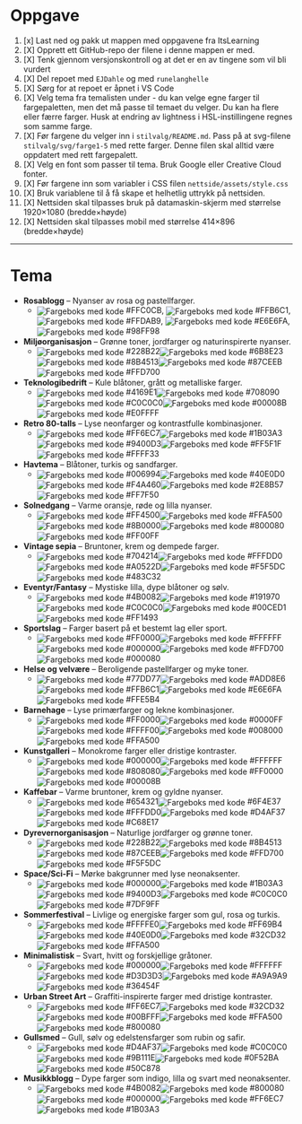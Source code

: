 # Oppgave

1. [x] Last ned og pakk ut mappen med oppgavene fra ItsLearning
2. [X] Opprett ett GitHub-repo der filene i denne mappen er med.
3. [X] Tenk gjennom versjonskontroll og at det er en av tingene som vil bli vurdert
4. [X] Del repoet med `EJDahle` og med `runelanghelle`
5. [X] Sørg for at repoet er åpnet i VS Code
6. [X] Velg tema fra temalisten under - du kan velge egne farger til fargepaletten, men det må passe til temaet du velger. Du kan ha flere eller færre farger. Husk at endring av lightness i HSL-instillingene regnes som samme farge.
7. [X] Før fargene du velger inn i `stilvalg/README.md`. Pass på at svg-filene `stilvalg/svg/farge1-5` med rette farger. Denne filen skal alltid være oppdatert med rett fargepalett.
8. [X] Velg en font som passer til tema. Bruk Google eller Creative Cloud fonter.
9. [X] Før fargene inn som variabler i CSS filen `nettside/assets/style.css`
10. [X] Bruk variablene til å få skape et helhetlig uttrykk på nettsiden.  
11. [X] Nettsiden skal tilpasses bruk på datamaskin-skjerm med størrelse 1920&#xd7;1080 (bredde&#xd7;høyde)
12. [X] Nettsiden skal tilpasses mobil med størrelse 414&#xd7;896 (bredde&#xd7;høyde)

---

# Tema

- <b>Rosablogg</b> – Nyanser av rosa og pastellfarger.
  - <img src="stilvalg/svg/FFC0CB.svg" alt="Fargeboks med kode" style="vertical-align: middle;"> #FFC0CB, <img src="stilvalg/svg/FFB6C1.svg" alt="Fargeboks med kode" style="vertical-align: middle;"> #FFB6C1, <img src="stilvalg/svg/FFDAB9.svg" alt="Fargeboks med kode" style="vertical-align: middle;"> #FFDAB9, <img src="stilvalg/svg/E6E6FA.svg" alt="Fargeboks med kode" style="vertical-align: middle;"> #E6E6FA, <img src="stilvalg/svg/98FF98.svg" alt="Fargeboks med kode" style="vertical-align: middle;"> #98FF98
- <b>Miljøorganisasjon</b> – Grønne toner, jordfarger og naturinspirerte nyanser.
  - <img src='stilvalg/svg/228B22.svg' alt='Fargeboks med kode' style='vertical-align: middle;'> #228B22<img src='stilvalg/svg/6B8E23.svg' alt='Fargeboks med kode' style='vertical-align: middle;'> #6B8E23<img src='stilvalg/svg/8B4513.svg' alt='Fargeboks med kode' style='vertical-align: middle;'> #8B4513<img src='stilvalg/svg/87CEEB.svg' alt='Fargeboks med kode' style='vertical-align: middle;'> #87CEEB<img src='stilvalg/svg/FFD700.svg' alt='Fargeboks med kode' style='vertical-align: middle;'> #FFD700
- <b>Teknologibedrift</b> – Kule blåtoner, grått og metalliske farger.
  - <img src='stilvalg/svg/4169E1.svg' alt='Fargeboks med kode' style='vertical-align: middle;'> #4169E1<img src='stilvalg/svg/708090.svg' alt='Fargeboks med kode' style='vertical-align: middle;'> #708090<img src='stilvalg/svg/C0C0C0.svg' alt='Fargeboks med kode' style='vertical-align: middle;'> #C0C0C0<img src='stilvalg/svg/00008B.svg' alt='Fargeboks med kode' style='vertical-align: middle;'> #00008B<img src='stilvalg/svg/E0FFFF.svg' alt='Fargeboks med kode' style='vertical-align: middle;'> #E0FFFF
- <b>Retro 80-talls</b> – Lyse neonfarger og kontrastfulle kombinasjoner.
  - <img src='stilvalg/svg/FF6EC7.svg' alt='Fargeboks med kode' style='vertical-align: middle;'> #FF6EC7<img src='stilvalg/svg/1B03A3.svg' alt='Fargeboks med kode' style='vertical-align: middle;'> #1B03A3<img src='stilvalg/svg/9400D3.svg' alt='Fargeboks med kode' style='vertical-align: middle;'> #9400D3<img src='stilvalg/svg/FF5F1F.svg' alt='Fargeboks med kode' style='vertical-align: middle;'> #FF5F1F<img src='stilvalg/svg/FFFF33.svg' alt='Fargeboks med kode' style='vertical-align: middle;'> #FFFF33
- <b>Havtema</b> – Blåtoner, turkis og sandfarger.
  - <img src='stilvalg/svg/006994.svg' alt='Fargeboks med kode' style='vertical-align: middle;'> #006994<img src='stilvalg/svg/40E0D0.svg' alt='Fargeboks med kode' style='vertical-align: middle;'> #40E0D0<img src='stilvalg/svg/F4A460.svg' alt='Fargeboks med kode' style='vertical-align: middle;'> #F4A460<img src='stilvalg/svg/2E8B57.svg' alt='Fargeboks med kode' style='vertical-align: middle;'> #2E8B57<img src='stilvalg/svg/FF7F50.svg' alt='Fargeboks med kode' style='vertical-align: middle;'> #FF7F50
- <b>Solnedgang</b> – Varme oransje, røde og lilla nyanser.
  - <img src='stilvalg/svg/FF4500.svg' alt='Fargeboks med kode' style='vertical-align: middle;'> #FF4500<img src='stilvalg/svg/FFA500.svg' alt='Fargeboks med kode' style='vertical-align: middle;'> #FFA500<img src='stilvalg/svg/8B0000.svg' alt='Fargeboks med kode' style='vertical-align: middle;'> #8B0000<img src='stilvalg/svg/800080.svg' alt='Fargeboks med kode' style='vertical-align: middle;'> #800080<img src='stilvalg/svg/FF00FF.svg' alt='Fargeboks med kode' style='vertical-align: middle;'> #FF00FF
- <b>Vintage sepia</b> – Bruntoner, krem og dempede farger.
  - <img src='stilvalg/svg/704214.svg' alt='Fargeboks med kode' style='vertical-align: middle;'> #704214<img src='stilvalg/svg/FFFDD0.svg' alt='Fargeboks med kode' style='vertical-align: middle;'> #FFFDD0<img src='stilvalg/svg/A0522D.svg' alt='Fargeboks med kode' style='vertical-align: middle;'> #A0522D<img src='stilvalg/svg/F5F5DC.svg' alt='Fargeboks med kode' style='vertical-align: middle;'> #F5F5DC<img src='stilvalg/svg/483C32.svg' alt='Fargeboks med kode' style='vertical-align: middle;'> #483C32
- <b>Eventyr/Fantasy</b> – Mystiske lilla, dype blåtoner og sølv.
  - <img src='stilvalg/svg/4B0082.svg' alt='Fargeboks med kode' style='vertical-align: middle;'> #4B0082<img src='stilvalg/svg/191970.svg' alt='Fargeboks med kode' style='vertical-align: middle;'> #191970<img src='stilvalg/svg/C0C0C0.svg' alt='Fargeboks med kode' style='vertical-align: middle;'> #C0C0C0<img src='stilvalg/svg/00CED1.svg' alt='Fargeboks med kode' style='vertical-align: middle;'> #00CED1<img src='stilvalg/svg/FF1493.svg' alt='Fargeboks med kode' style='vertical-align: middle;'> #FF1493
- <b>Sportslag</b> – Farger basert på et bestemt lag eller sport.
  - <img src='stilvalg/svg/FF0000.svg' alt='Fargeboks med kode' style='vertical-align: middle;'> #FF0000<img src='stilvalg/svg/FFFFFF.svg' alt='Fargeboks med kode' style='vertical-align: middle;'> #FFFFFF<img src='stilvalg/svg/000000.svg' alt='Fargeboks med kode' style='vertical-align: middle;'> #000000<img src='stilvalg/svg/FFD700.svg' alt='Fargeboks med kode' style='vertical-align: middle;'> #FFD700<img src='stilvalg/svg/000080.svg' alt='Fargeboks med kode' style='vertical-align: middle;'> #000080
- <b>Helse og velvære</b> – Beroligende pastellfarger og myke toner.
  - <img src='stilvalg/svg/77DD77.svg' alt='Fargeboks med kode' style='vertical-align: middle;'> #77DD77<img src='stilvalg/svg/ADD8E6.svg' alt='Fargeboks med kode' style='vertical-align: middle;'> #ADD8E6<img src='stilvalg/svg/FFB6C1.svg' alt='Fargeboks med kode' style='vertical-align: middle;'> #FFB6C1<img src='stilvalg/svg/E6E6FA.svg' alt='Fargeboks med kode' style='vertical-align: middle;'> #E6E6FA<img src='stilvalg/svg/FFE5B4.svg' alt='Fargeboks med kode' style='vertical-align: middle;'> #FFE5B4
- <b>Barnehage</b> – Lyse primærfarger og lekne kombinasjoner.
  - <img src='stilvalg/svg/FF0000.svg' alt='Fargeboks med kode' style='vertical-align: middle;'> #FF0000<img src='stilvalg/svg/0000FF.svg' alt='Fargeboks med kode' style='vertical-align: middle;'> #0000FF<img src='stilvalg/svg/FFFF00.svg' alt='Fargeboks med kode' style='vertical-align: middle;'> #FFFF00<img src='stilvalg/svg/008000.svg' alt='Fargeboks med kode' style='vertical-align: middle;'> #008000<img src='stilvalg/svg/FFA500.svg' alt='Fargeboks med kode' style='vertical-align: middle;'> #FFA500
- <b>Kunstgalleri</b> – Monokrome farger eller dristige kontraster.
  - <img src='stilvalg/svg/000000.svg' alt='Fargeboks med kode' style='vertical-align: middle;'> #000000<img src='stilvalg/svg/FFFFFF.svg' alt='Fargeboks med kode' style='vertical-align: middle;'> #FFFFFF<img src='stilvalg/svg/808080.svg' alt='Fargeboks med kode' style='vertical-align: middle;'> #808080<img src='stilvalg/svg/FF0000.svg' alt='Fargeboks med kode' style='vertical-align: middle;'> #FF0000<img src='stilvalg/svg/00008B.svg' alt='Fargeboks med kode' style='vertical-align: middle;'> #00008B
- <b>Kaffebar</b> – Varme bruntoner, krem og gyldne nyanser.
  - <img src='stilvalg/svg/654321.svg' alt='Fargeboks med kode' style='vertical-align: middle;'> #654321<img src='stilvalg/svg/6F4E37.svg' alt='Fargeboks med kode' style='vertical-align: middle;'> #6F4E37<img src='stilvalg/svg/FFFDD0.svg' alt='Fargeboks med kode' style='vertical-align: middle;'> #FFFDD0<img src='stilvalg/svg/D4AF37.svg' alt='Fargeboks med kode' style='vertical-align: middle;'> #D4AF37<img src='stilvalg/svg/C68E17.svg' alt='Fargeboks med kode' style='vertical-align: middle;'> #C68E17
- <b>Dyrevernorganisasjon</b> – Naturlige jordfarger og grønne toner.
  - <img src='stilvalg/svg/228B22.svg' alt='Fargeboks med kode' style='vertical-align: middle;'> #228B22<img src='stilvalg/svg/8B4513.svg' alt='Fargeboks med kode' style='vertical-align: middle;'> #8B4513<img src='stilvalg/svg/87CEEB.svg' alt='Fargeboks med kode' style='vertical-align: middle;'> #87CEEB<img src='stilvalg/svg/FFD700.svg' alt='Fargeboks med kode' style='vertical-align: middle;'> #FFD700<img src='stilvalg/svg/F5F5DC.svg' alt='Fargeboks med kode' style='vertical-align: middle;'> #F5F5DC
- <b>Space/Sci-Fi</b> – Mørke bakgrunner med lyse neonaksenter.
  - <img src='stilvalg/svg/000000.svg' alt='Fargeboks med kode' style='vertical-align: middle;'> #000000<img src='stilvalg/svg/1B03A3.svg' alt='Fargeboks med kode' style='vertical-align: middle;'> #1B03A3<img src='stilvalg/svg/9400D3.svg' alt='Fargeboks med kode' style='vertical-align: middle;'> #9400D3<img src='stilvalg/svg/C0C0C0.svg' alt='Fargeboks med kode' style='vertical-align: middle;'> #C0C0C0<img src='stilvalg/svg/7DF9FF.svg' alt='Fargeboks med kode' style='vertical-align: middle;'> #7DF9FF
- <b>Sommerfestival</b> – Livlige og energiske farger som gul, rosa og turkis.
  - <img src='stilvalg/svg/FFFFE0.svg' alt='Fargeboks med kode' style='vertical-align: middle;'> #FFFFE0<img src='stilvalg/svg/FF69B4.svg' alt='Fargeboks med kode' style='vertical-align: middle;'> #FF69B4<img src='stilvalg/svg/40E0D0.svg' alt='Fargeboks med kode' style='vertical-align: middle;'> #40E0D0<img src='stilvalg/svg/32CD32.svg' alt='Fargeboks med kode' style='vertical-align: middle;'> #32CD32<img src='stilvalg/svg/FFA500.svg' alt='Fargeboks med kode' style='vertical-align: middle;'> #FFA500
- <b>Minimalistisk</b> – Svart, hvitt og forskjellige gråtoner.
  - <img src='stilvalg/svg/000000.svg' alt='Fargeboks med kode' style='vertical-align: middle;'> #000000<img src='stilvalg/svg/FFFFFF.svg' alt='Fargeboks med kode' style='vertical-align: middle;'> #FFFFFF<img src='stilvalg/svg/D3D3D3.svg' alt='Fargeboks med kode' style='vertical-align: middle;'> #D3D3D3<img src='stilvalg/svg/A9A9A9.svg' alt='Fargeboks med kode' style='vertical-align: middle;'> #A9A9A9<img src='stilvalg/svg/36454F.svg' alt='Fargeboks med kode' style='vertical-align: middle;'> #36454F
- <b>Urban Street Art</b> – Graffiti-inspirerte farger med dristige kontraster.
  - <img src='stilvalg/svg/FF6EC7.svg' alt='Fargeboks med kode' style='vertical-align: middle;'> #FF6EC7<img src='stilvalg/svg/32CD32.svg' alt='Fargeboks med kode' style='vertical-align: middle;'> #32CD32<img src='stilvalg/svg/00BFFF.svg' alt='Fargeboks med kode' style='vertical-align: middle;'> #00BFFF<img src='stilvalg/svg/FFA500.svg' alt='Fargeboks med kode' style='vertical-align: middle;'> #FFA500<img src='stilvalg/svg/800080.svg' alt='Fargeboks med kode' style='vertical-align: middle;'> #800080
- <b>Gullsmed</b> – Gull, sølv og edelstensfarger som rubin og safir.
  - <img src='stilvalg/svg/D4AF37.svg' alt='Fargeboks med kode' style='vertical-align: middle;'> #D4AF37<img src='stilvalg/svg/C0C0C0.svg' alt='Fargeboks med kode' style='vertical-align: middle;'> #C0C0C0<img src='stilvalg/svg/9B111E.svg' alt='Fargeboks med kode' style='vertical-align: middle;'> #9B111E<img src='stilvalg/svg/0F52BA.svg' alt='Fargeboks med kode' style='vertical-align: middle;'> #0F52BA<img src='stilvalg/svg/50C878.svg' alt='Fargeboks med kode' style='vertical-align: middle;'> #50C878
- <b>Musikkblogg</b> – Dype farger som indigo, lilla og svart med neonaksenter.
  - <img src='stilvalg/svg/4B0082.svg' alt='Fargeboks med kode' style='vertical-align: middle;'> #4B0082<img src='stilvalg/svg/800080.svg' alt='Fargeboks med kode' style='vertical-align: middle;'> #800080<img src='stilvalg/svg/000000.svg' alt='Fargeboks med kode' style='vertical-align: middle;'> #000000<img src='stilvalg/svg/FF6EC7.svg' alt='Fargeboks med kode' style='vertical-align: middle;'> #FF6EC7<img src='stilvalg/svg/1B03A3.svg' alt='Fargeboks med kode' style='vertical-align: middle;'> #1B03A3